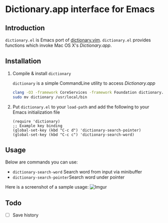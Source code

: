 # Dictionary.app interface for Emacs

## Introduction
`dictionary.el` is Emacs port of [dictionary.vim](https://github.com/itchyny/dictionary.vim). `dictionary.el` provides functions which invoke Mac OS X's *Dictionary.app*.

## Installation

1. Compile & install `dictionary`

   `dictionary` is a simple CommandLine utility to access *Dictionary.app*

   ```sh
   clang -O3 -framework CoreServices -framework Foundation dictionary.m -o dictionary
   sudo mv dictionary /usr/local/bin
   ```

2. Put `dictionary.el` to your `load-path` and add the following to
   your Emacs initialization file

   ```emacs-lisp
   (require 'dictionary)
   ;; Example key binding
   (global-set-key (kbd "C-c d") 'dictionary-search-pointer)
   (global-set-key (kbd "C-c c") 'dictionary-search-word)
   ```

## Usage
Below are commands you can use:

* `dictionary-search-word` Search word from input via minibuffer
* `dictionary-search-pointer`Search word under pointer

Here is a screenshot of a sample usage:
![Imgur](http://i.imgur.com/MoYPNLJ.png)

## Todo
- [ ] Save history
